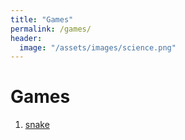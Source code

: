 ```yaml
---
title: "Games"
permalink: /games/
header:
  image: "/assets/images/science.png"
---
```


# Games

1. [snake](https://modokemdev.com/snake/)

